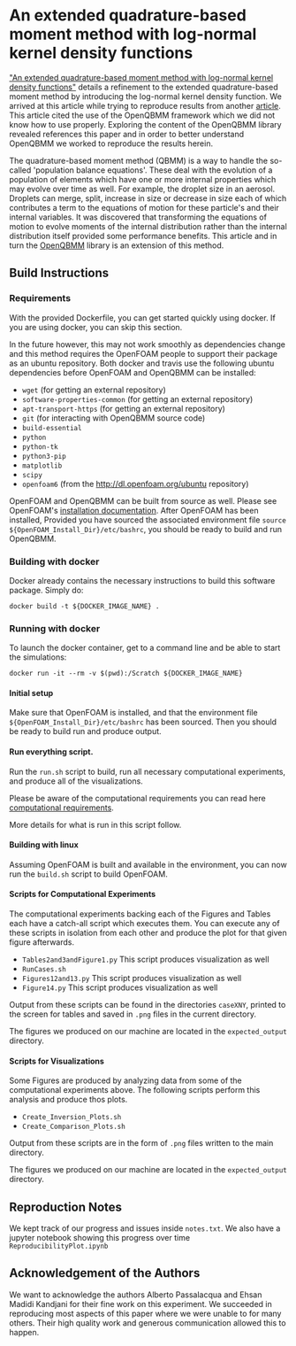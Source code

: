 # An extended quadrature-based moment method with log-normal kernel density functions

["An extended quadrature-based moment method with log-normal kernel density functions"](https://dx.doi.org/10.1016/j.ces.2015.04.005) details a refinement to the extended quadrature-based moment method by introducing the log-normal kernel density function. We arrived at this article while trying to reproduce results from another [article](https://dx.doi.org/10.1016/j.jcp.2016.08.017). This article cited the use of the OpenQBMM framework which we did not know how to use properly. Exploring the content of the OpenQBMM library revealed references this paper and in order to better understand OpenQBMM we worked to reproduce the results herein.

The quadrature-based moment method (QBMM) is a way to handle the so-called 'population balance equations'. These deal with the evolution of a population of elements which have one or more internal properties which may evolve over time as well. For example, the droplet size in an aerosol. Droplets can merge, split, increase in size or decrease in size each of which contributes a term to the equations of motion for these particle's and their internal variables. It was discovered that transforming the equations of motion to evolve moments of the internal distribution rather than the internal distribution itself provided some performance benefits. This article and in turn the [OpenQBMM](https://github.com/OpenQBMM/OpenQBMM) library is an extension of this method.

## Build Instructions

### Requirements

With the provided Dockerfile, you can get started quickly using docker. If you are using docker, you can skip this section.

In the future however, this may not work smoothly as dependencies change and this method requires the OpenFOAM people to support their package as an ubuntu repository. Both docker and travis use the following ubuntu dependencies before OpenFOAM and OpenQBMM can be installed:

* `wget` (for getting an external repository)
* `software-properties-common` (for getting an external repository)
* `apt-transport-https` (for getting an external repository)
* `git` (for interacting with OpenQBMM source code)
* `build-essential`
* `python`
* `python-tk`
* `python3-pip`
* `matplotlib`
* `scipy`
* `openfoam6` (from the http://dl.openfoam.org/ubuntu repository)

OpenFOAM and OpenQBMM can be built from source as well. Please see OpenFOAM's [installation documentation](https://openfoam.org/download/source/). After OpenFOAM has been installed, Provided you have sourced the associated environment file `source ${OpenFOAM_Install_Dir}/etc/bashrc`, you should be ready to build and run OpenQBMM.

### Building with docker

Docker already contains the necessary instructions to build this software package. Simply do:

    docker build -t ${DOCKER_IMAGE_NAME} .

### Running with docker

To launch the docker container, get to a command line and be able to start the simulations:

    docker run -it --rm -v $(pwd):/Scratch ${DOCKER_IMAGE_NAME}

#### Initial setup

Make sure that OpenFOAM is installed, and that the environment file `${OpenFOAM_Install_Dir}/etc/bashrc` has been sourced. Then you should be ready to build run and produce output.

#### Run everything script.

Run the `run.sh` script to build, run all necessary computational experiments, and produce all of the visualizations.

Please be aware of the computational requirements you can read here [computational requirements](computational_effort.md).

More details for what is run in this script follow.

#### Building with linux

Assuming OpenFOAM is built and available in the environment, you can now run the `build.sh` script to build OpenFOAM.

#### Scripts for Computational Experiments

The computational experiments backing each of the Figures and Tables each have a catch-all script which executes them. You can execute any of these scripts in isolation from each other and produce the plot for that given figure afterwards.

* `Tables2and3andFigure1.py` This script produces visualization as well
* `RunCases.sh`
* `Figures12and13.py` This script produces visualization as well
* `Figure14.py` This script produces visualization as well

Output from these scripts can be found in the directories `caseXNY`, printed to the screen for tables and saved in `.png` files in the current directory.

The figures we produced on our machine are located in the `expected_output` directory.

#### Scripts for Visualizations

Some Figures are produced by analyzing data from some of the computational experiments above. The following scripts perform this analysis and produce thos plots.

* `Create_Inversion_Plots.sh`
* `Create_Comparison_Plots.sh`

Output from these scripts are in the form of `.png` files written to the main directory.

The figures we produced on our machine are located in the `expected_output` directory.

## Reproduction Notes

We kept track of our progress and issues inside `notes.txt`. We also have a jupyter notebook showing this progress over time `ReproducibilityPlot.ipynb`

## Acknowledgement of the Authors

We want to acknowledge the authors Alberto Passalacqua and Ehsan Madidi Kandjani for their fine work on this experiment. We succeeded in reproducing most aspects of this paper where we were unable to for many others. Their high quality work and generous communication allowed this to happen.
